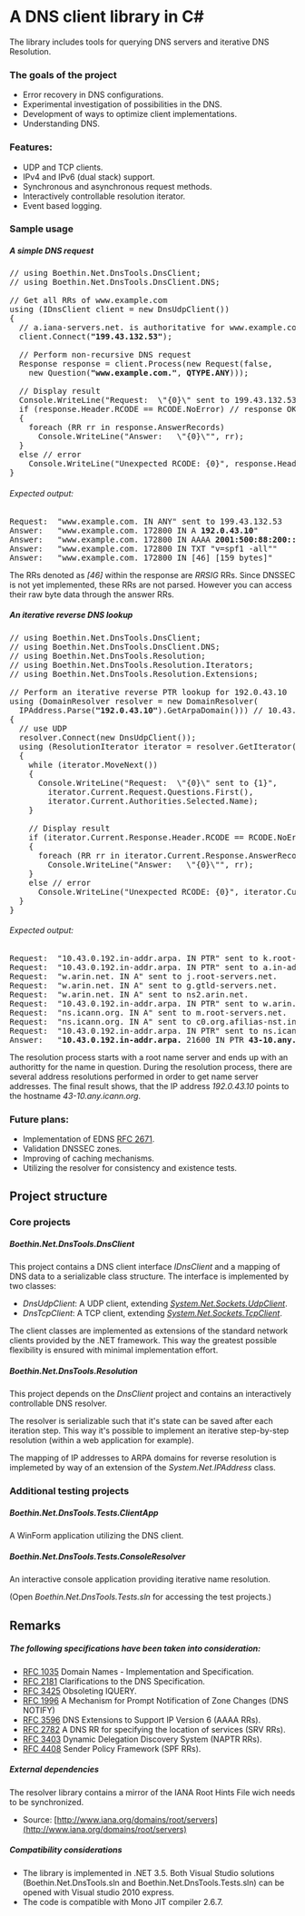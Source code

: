 A DNS client library in C#
==============================================

The library includes tools for querying DNS servers and iterative DNS Resolution.

### The goals of the project

  - Error recovery in DNS configurations.
  - Experimental investigation of possibilities in the DNS.
  - Development of ways to optimize client implementations.
  - Understanding DNS.

### Features:

  - UDP and TCP clients.
  - IPv4 and IPv6 (dual stack) support.
  - Synchronous and asynchronous request methods.
  - Interactively controllable resolution iterator.
  - Event based logging.

### Sample usage

##### A simple DNS request

<pre>
// using Boethin.Net.DnsTools.DnsClient;
// using Boethin.Net.DnsTools.DnsClient.DNS;

// Get all RRs of www.example.com
using (IDnsClient client = new DnsUdpClient())
{
  // a.iana-servers.net. is authoritative for www.example.com.
  client.Connect(<b>"199.43.132.53"</b>);

  // Perform non-recursive DNS request
  Response response = client.Process(new Request(false, 
    new Question(<b>"www.example.com."</b>, <b>QTYPE.ANY</b>)));

  // Display result
  Console.WriteLine("Request:  \"{0}\" sent to 199.43.132.53", response.Questions.First());
  if (response.Header.RCODE == RCODE.NoError) // response OK
  {
    foreach (RR rr in response.AnswerRecords)
      Console.WriteLine("Answer:   \"{0}\"", rr);
  }
  else // error
    Console.WriteLine("Unexpected RCODE: {0}", response.Header.RCODE.ToString());
}
</pre>

###### Expected output:
<pre>
Request:  "www.example.com. IN ANY" sent to 199.43.132.53
Answer:   "www.example.com. 172800 IN A <b>192.0.43.10</b>"
Answer:   "www.example.com. 172800 IN AAAA <b>2001:500:88:200::10</b>"
Answer:   "www.example.com. 172800 IN TXT "v=spf1 -all""
Answer:   "www.example.com. 172800 IN [46] [159 bytes]"
</pre>

The RRs denoted as *[46]* within the response are *RRSIG* RRs. Since DNSSEC is not yet implemented, these RRs are not parsed. However you can access their raw byte data through the answer RRs.

##### An iterative reverse DNS lookup

<pre>
// using Boethin.Net.DnsTools.DnsClient;
// using Boethin.Net.DnsTools.DnsClient.DNS;
// using Boethin.Net.DnsTools.Resolution;
// using Boethin.Net.DnsTools.Resolution.Iterators;
// using Boethin.Net.DnsTools.Resolution.Extensions;

// Perform an iterative reverse PTR lookup for 192.0.43.10
using (DomainResolver resolver = new DomainResolver(
  IPAddress.Parse(<b>"192.0.43.10"</b>).GetArpaDomain())) // 10.43.0.192.in-addr.arpa
{
  // use UDP
  resolver.Connect(new DnsUdpClient());
  using (ResolutionIterator iterator = resolver.GetIterator(QTYPE.PTR))
  {
    while (iterator.MoveNext())
    {
      Console.WriteLine("Request:  \"{0}\" sent to {1}",
        iterator.Current.Request.Questions.First(),
        iterator.Current.Authorities.Selected.Name);
    }

    // Display result
    if (iterator.Current.Response.Header.RCODE == RCODE.NoError) // response OK
    {
      foreach (RR rr in iterator.Current.Response.AnswerRecords)
        Console.WriteLine("Answer:   \"{0}\"", rr);
    }
    else // error
      Console.WriteLine("Unexpected RCODE: {0}", iterator.Current.Response.Header.RCODE.ToString());
  }
}
</pre>

###### Expected output:
<pre>
Request:  "10.43.0.192.in-addr.arpa. IN PTR" sent to k.root-servers.net.
Request:  "10.43.0.192.in-addr.arpa. IN PTR" sent to a.in-addr-servers.arpa.
Request:  "w.arin.net. IN A" sent to j.root-servers.net.
Request:  "w.arin.net. IN A" sent to g.gtld-servers.net.
Request:  "w.arin.net. IN A" sent to ns2.arin.net.
Request:  "10.43.0.192.in-addr.arpa. IN PTR" sent to w.arin.net.
Request:  "ns.icann.org. IN A" sent to m.root-servers.net.
Request:  "ns.icann.org. IN A" sent to c0.org.afilias-nst.info.
Request:  "10.43.0.192.in-addr.arpa. IN PTR" sent to ns.icann.org.
Answer:   "<b>10.43.0.192.in-addr.arpa.</b> 21600 IN PTR <b>43-10.any.icann.org.</b>"
</pre>

The resolution process starts with a root name server and ends up with an authoritty for the name in question. During the resolution process, there are several address resolutions performed in order to get name server addresses. The final result shows, that the IP address *192.0.43.10* points to the hostname *43-10.any.icann.org*.


### Future plans:
  - Implementation of EDNS [RFC 2671](http://tools.ietf.org/html/rfc2671).
  - Validation DNSSEC zones.
  - Improving of caching mechanisms.
  - Utilizing the resolver for consistency and existence tests.

Project structure
-----------------

### Core projects

##### *Boethin.Net.DnsTools.DnsClient*

This project contains a DNS client interface *IDnsClient* and a mapping of DNS data to a serializable class structure. The interface is implemented by two classes:

   - *DnsUdpClient*: A UDP client, extending [*System.Net.Sockets.UdpClient*](http://msdn.microsoft.com/en-us/library/system.net.sockets.udpclient%28v=vs.90%29.aspx).
   - *DnsTcpClient*: A TCP client, extending [*System.Net.Sockets.TcpClient*](http://msdn.microsoft.com/en-us/library/system.net.sockets.tcpclient%28v=vs.90%29.aspx).

The client classes are implemented as extensions of the standard network clients provided by the .NET framework. This way the greatest possible flexibility is ensured with minimal implementation effort.

##### *Boethin.Net.DnsTools.Resolution*

This project depends on the *DnsClient* project and contains an interactively controllable DNS resolver.

The resolver is serializable such that it's state can be saved after each iteration step. This way it's possible to implement an iterative step-by-step resolution (within a web application for example).

The mapping of IP addresses to ARPA domains for reverse resolution is implemeted by way of an extension of the *System.Net.IPAddress* class.

### Additional testing projects

##### *Boethin.Net.DnsTools.Tests.ClientApp*

A WinForm application utilizing the DNS client.

##### *Boethin.Net.DnsTools.Tests.ConsoleResolver*

An interactive console application providing iterative name resolution.

(Open *Boethin.Net.DnsTools.Tests.sln* for accessing the test projects.)


Remarks
-------

##### The following specifications have been taken into consideration:
  - [RFC 1035](http://tools.ietf.org/html/rfc1035) Domain Names - Implementation and Specification.
  - [RFC 2181](http://tools.ietf.org/html/rfc2181) Clarifications to the DNS Specification.
  - [RFC 3425](http://tools.ietf.org/html/rfc3425) Obsoleting IQUERY.
  - [RFC 1996](http://tools.ietf.org/html/rfc1996) A Mechanism for Prompt Notification of Zone Changes (DNS NOTIFY)
  - [RFC 3596](http://tools.ietf.org/html/rfc3596) DNS Extensions to Support IP Version 6 (AAAA RRs).
  - [RFC 2782](http://tools.ietf.org/html/rfc2782) A DNS RR for specifying the location of services (SRV RRs).
  - [RFC 3403](http://tools.ietf.org/html/rfc3403) Dynamic Delegation Discovery System (NAPTR RRs).
  - [RFC 4408](http://tools.ietf.org/html/rfc4408) Sender Policy Framework (SPF RRs).

##### External dependencies

The resolver library contains a mirror of the IANA Root Hints File wich needs to be synchronized.
- Source: [http://www.iana.org/domains/root/servers](http://www.iana.org/domains/root/servers)

##### Compatibility considerations

- The library is implemented in .NET 3.5. Both Visual Studio solutions (Boethin.Net.DnsTools.sln and Boethin.Net.DnsTools.Tests.sln) can be opened with Visual studio 2010 express.
- The code is compatible with Mono JIT compiler 2.6.7.


